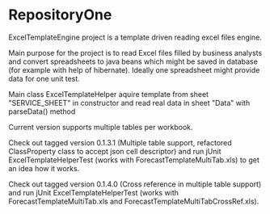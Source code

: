 RepositoryOne
=============
ExcelTemplateEngine project is a template driven reading excel files engine.

Main purpose for the project is to read Excel files filled by business analysts and convert spreadsheets to java beans which might be saved in database (for example with help of hibernate). Ideally one spreadsheet might provide data for one unit test.

Main class ExcelTemplateHelper aquire template from sheet "SERVICE_SHEET" in constructor and read real data in sheet "Data" with parseData() method

Current version supports multiple tables per workbook.

Check out tagged version 0.1.3.1 (Multiple table support, refactored ClassProperty class to accept json cell descriptor)
and run jUnit ExcelTemplateHelperTest (works with ForecastTemplateMultiTab.xls) to get an idea how it works. 

Check out tagged version 0.1.4.0 (Cross reference in multiple table support) and run jUnit ExcelTemplateHelperTest (works with ForecastTemplateMultiTab.xls and ForecastTemplateMultiTabCrossRef.xls).
